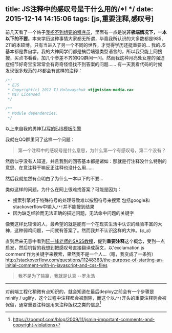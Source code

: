 title: JS注释中的感叹号是干什么用的/*! */
date: 2015-12-14 14:15:06
tags: [js,重要注释,感叹号]
---
前几天看了一个帖子[我招不到想要的程序员](http://www.jianshu.com/p/fdae559d1ed5)，里面有一点是说**非极端情况下，一本以下的不要**。本来学历这种事情大家都无所谓，毕竟我所认识的大多数都是985、211的本硕博。只有当进入了另一个不同的世界，才觉得学历还挺重要的…
我的JS基本都是靠自学，我的大神同学们都是搞后端强类型语言的，所以我只能上网搜搜，买点书看看，加几个参差不齐的QQ群问一问。然而我这种月亮处女座的强迫症细节好奇宝宝常常会有奇奇怪怪找不到答案的问题……
有一天我看代码的时候发现很多规范的JS都会有这样的注释：
``` javascript
/*!
 * EJS
 * Copyright(c) 2012 TJ Holowaychuk <tj@vision-media.ca>
 * MIT Licensed
 */

/**
 * Module dependencies.
 */
```
以上来自我的男神[TJ写的EJS模板引擎](https://github.com/tj/ejs/blob/master/ejs.js)

我就在QQ群里问了这样一个问题：
> 第一个注释中的感叹号是什么意思，为什么第一个有感叹号，第二个没有？

然后似乎没有人知道，并且我到的回答基本都是诸如：那就是行注释没什么特别的意思、在意注释干嘛反正注释也没什么用……

然后我就忽然有点明白了为什么一本以下的不要…

类似这样的问题，为什么在网上很难找答案？可能是因为：
* 搜索引擎对于特殊符号的处理导致难以按照符号来搜索
包括google和stackoverflow中输入`/*!`并不能搜到结果
* 因为缺乏经验而无法正确的描述问题，无法命中问题的关键字

像我这样比较懒的人，最希望的就是能有一个在现实生活中认识的经验丰富的大神，这种弱鸡问题，一问就有答案了。然而我并不认识这样的大神。(ಥ_ಥ)

直到后来无意中看到[阮一峰老师的SASS教程](http://www.ruanyifeng.com/blog/2012/06/sass.html)，提到**重要注释**这个概念，受到一点启发，然后机智的我想到把感叹号直接翻译成英文，以'exclamation js comment'作为关键字来搜索，果然我不是一个人…（嗯，我变成了一条狗）
http://stackoverflow.com/questions/11248363/the-purpose-of-starting-an-initial-comment-with-in-javascript-and-css-files

> 我不是为了输赢，我就是认真 --罗永浩

---
对前端工程化稍微有点知识的，就会知道在最后deploy之前会有一个步骤是minify / uglify，这个过程中注释都会被删除，而这个以`/*!`开头的重要注释则会被保留，通常重要注释是用来注释版权之类的信息[^1]

[^1]: https://zoompf.com/blog/2009/11/jsmin-important-comments-and-copyright-violations